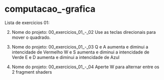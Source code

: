 # computacao_-grafica


Lista de exercicios 01:

2) Nome do projeto: 00_exercicios_01_-_02
	Use as teclas direcionais para mover o quadrado.


3) Nome do projeto: 00_exercicios_01_-_03
	Q e A aumenta e diminui a intencidade de Vermelho
	W e S aumenta e diminui a intencidade de Verde
	E e D aumenta e diminui a intencidade de Azul


4) Nome do projeto: 00_exercicios_01_-_04
	Aperte W para alternar entre os 2 fragment shaders
